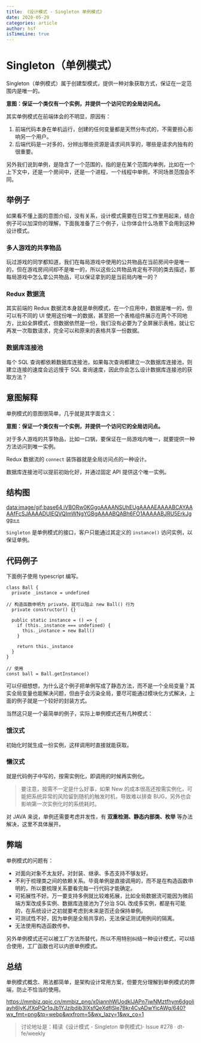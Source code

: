 ```yaml
---
title: 《设计模式 - Singleton 单例模式》
date: 2020-05-29
categories: article
author: hsf
isTimeLine: true
---
```


# **Singleton（单例模式）**

Singleton（单例模式）属于创建型模式，提供一种对象获取方式，保证在一定范围内是唯一的。

**意图：保证一个类仅有一个实例，并提供一个访问它的全局访问点。**

其实单例模式在前端体会的不明显，原因有：

1. 前端代码本身在单机运行，创建的任何变量都是天然分布式的，不需要担心影响另一个用户。
2. 后端代码是一对多的，分辨出哪些资源是请求间共享的，哪些是请求内独有的很重要。

另外我们说到单例，是隐含了一个范围的，指的是在某个范围内单例，比如在一个上下文中，还是一个房间中，还是一个进程，一个线程中单例，不同场景范围会不同。

## **举例子**

如果看不懂上面的意图介绍，没有关系，设计模式需要在日常工作里用起来，结合例子可以加深你的理解，下面我准备了三个例子，让你体会什么场景下会用到这种设计模式。

### **多人游戏的共享物品**

玩过游戏的同学都知道，我们在每局游戏中使用的公共物品在当前房间中是唯一的，但在游戏房间间却不是唯一的，所以这些公共物品肯定有不同的类去描述，那每局游戏中怎么拿公共物品，可以保证拿到的是当前局内唯一的？

### **Redux 数据流**

其实前端的 Redux 数据流本身就是单例模式，在一个应用中，数据是唯一的，但可以有不同的 UI 使用这份唯一的数据，甚至把一个表格组件展示在两个不同地方，比如全屏模式，但数据依然是一份，我们没有必要为了全屏展示表格，就让它再发一次取数请求，完全可以和原来的表格共享一份数据。

### **数据库连接池**

每个 SQL 查询都依赖数据库连接池，如果每次查询都建立一次数据库连接池，则建立连接的速度会远远慢于 SQL 查询速度，因此你会怎么设计数据库连接池的获取方法？

## **意图解释**

单例模式的意图很简单，几乎就是其字面含义：

**意图：保证一个类仅有一个实例，并提供一个访问它的全局访问点。**

对于多人游戏的共享物品，比如一口锅，要保证在一局游戏内唯一，就要提供一种方法访问到唯一实例。

Redux 数据流的 `connect` 装饰器就是全局访问点的一种设计。

数据库连接池可以提前初始化好，并通过固定 API 提供这个唯一实例。

## **结构图**

[data:image/gif;base64,iVBORw0KGgoAAAANSUhEUgAAAAEAAAABCAYAAAAfFcSJAAAADUlEQVQImWNgYGBgAAAABQABh6FO1AAAAABJRU5ErkJggg==](data:image/gif;base64,iVBORw0KGgoAAAANSUhEUgAAAAEAAAABCAYAAAAfFcSJAAAADUlEQVQImWNgYGBgAAAABQABh6FO1AAAAABJRU5ErkJggg==)

`Singleton` 是单例模式的接口，客户只能通过其定义的 `instance()` 访问实例，以保证单例。

## **代码例子**

下面例子使用 typescript 编写。

```
class Ball {
  private _instance = undefined

// 构造函数申明为 private，就可以阻止 new Ball() 行为
  private constructor() {}

  public static instance = () => {
    if (this._instance === undefined) {
      this._instance = new Ball()
    }

    return this._instance
  }
}

// 使用
const ball = Ball.getInstance()
```

可以仔细想想，为什么这个例子把单例写成了静态方法，而不是一个全局变量？其实全局变量也能解决问题，但由于会污染全局，要尽可能通过模块化方式解决，上面的例子就是一个较好的封装方式。

当然这只是一个最简单的例子，实际上单例模式还有几种模式：

### **饿汉式**

初始化时就生成一份实例，这样调用时直接就能获取。

### **懒汉式**

就是代码例子中写的，按需实例化，即调用的时候再实例化。

> 要注意，按需不一定是什么好事，如果 New 的成本很高还按需实例化，可能把系统异常的风险留到随机的触发时机，导致难以排查 BUG，另外也会影响第一次实例化时的系统耗时。

对 JAVA 来说，单例还需要考虑并发性，有 **双重检测、静态内部类、枚举** 等办法解决，这里不具体展开。

## **弊端**

单例模式的问题有：

- 对面向对象不太友好。对封装、继承、多态支持不够友好。
- 不利于梳理类之间的依赖关系。毕竟单例是直接调用的，而不是在构造函数申明的，所以要梳理关系要看完每一行代码才能确定。
- 可拓展性不好。万一要支持多例就比较难拓展，比如全局数据流可能因为微前端方案改成多实例、数据库连接池为了分治 SQL 改成多实例，都是有可能的，在系统设计之初就要考虑到未来是否还会保持单例。
- 可测试性不好，因为单例是全局共享的，无法保证测试用例间的隔离。
- 无法使用构造函数传参。

另外单例模式还可以被工厂方法所替代，所以不用特别纠结一种设计模式，可以结合使用，工厂函数也可以内嵌单例模式。

## **总结**

单例模式概念、用法都简单，是架构设计常用方案，但要充分理解到单例模式的弊端，防止不恰当的使用。

https://mmbiz.qpic.cn/mmbiz_png/x0iannhWUodkIJAPn7jwNMztfhym6dgoliavh6IyKJfXqPQr1qJb1YJzibdib3IXsfQeXdflSle7Bkr4CvADwYicAWg/640?wx_fmt=png&tp=webp&wxfrom=5&wx_lazy=1&wx_co=1

> 讨论地址是：精读《设计模式 - Singleton 单例模式》· Issue #278 · dt-fe/weekly



